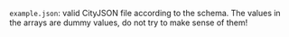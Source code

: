 

`example.json`: valid CityJSON file according to the schema. The values in the arrays are dummy values, do not try to make sense of them!

